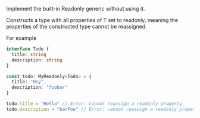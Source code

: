<!--
 * @Descripttion: free
 * @version: 1.1
 * @Author: VLOU
 * @Date: 2022-05-14 23:28:23
 * @LastEditors: VLOU
 * @LastEditTime: 2022-05-14 23:29:25
-->

Implement the built-in Readonly<T> generic without using it.

Constructs a type with all properties of T set to readonly, meaning the properties of the constructed type cannot be reassigned.

For example

```ts
interface Todo {
  title: string
  description: string
}

const todo: MyReadonly<Todo> = {
  title: "Hey",
  description: "foobar"
}

todo.title = "Hello" // Error: cannot reassign a readonly property
todo.description = "barFoo" // Error: cannot reassign a readonly property
```